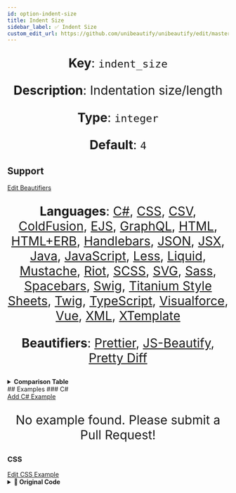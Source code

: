 ```yaml
---
id: option-indent-size
title: Indent Size
sidebar_label: ✅ Indent Size
custom_edit_url: https://github.com/unibeautify/unibeautify/edit/master/src/options.ts
---
```

**Key**: `indent_size`

**Description**: Indentation size/length

**Type**: `integer`

**Default**: `4`

## Support
<div><a class="edit-page-link button" href="https://github.com/unibeautify/website/edit/master/docs/../scripts/generate-docs/beautifiers.ts" target="_blank">Edit Beautifiers</a></div>

**Languages**: [C#](/docs/language-csharp.html), [CSS](/docs/language-css.html), [CSV](/docs/language-csv.html), [ColdFusion](/docs/language-coldfusion.html), [EJS](/docs/language-ejs.html), [GraphQL](/docs/language-graphql.html), [HTML](/docs/language-html.html), [HTML+ERB](/docs/language-html-erb.html), [Handlebars](/docs/language-handlebars.html), [JSON](/docs/language-json.html), [JSX](/docs/language-jsx.html), [Java](/docs/language-java.html), [JavaScript](/docs/language-javascript.html), [Less](/docs/language-less.html), [Liquid](/docs/language-liquid.html), [Mustache](/docs/language-mustache.html), [Riot](/docs/language-riot.html), [SCSS](/docs/language-scss.html), [SVG](/docs/language-svg.html), [Sass](/docs/language-sass.html), [Spacebars](/docs/language-spacebars.html), [Swig](/docs/language-swig.html), [Titanium Style Sheets](/docs/language-titanium-style-sheets.html), [Twig](/docs/language-twig.html), [TypeScript](/docs/language-typescript.html), [Visualforce](/docs/language-visualforce.html), [Vue](/docs/language-vue.html), [XML](/docs/language-xml.html), [XTemplate](/docs/language-xtemplate.html)

**Beautifiers**: [Prettier](/docs/beautifier-prettier.html), [JS-Beautify](/docs/beautifier-js-beautify.html), [Pretty Diff](/docs/beautifier-pretty-diff.html)

<details><summary><strong>Comparison Table</strong></summary>
| Language | [Prettier](/docs/beautifier-prettier.html) | [JS-Beautify](/docs/beautifier-js-beautify.html) | [Pretty Diff](/docs/beautifier-pretty-diff.html) |
| --- | --- | --- | --- |
| [C#](/docs/language-csharp.html) | &#10060; | &#10060; | &#9989; |
| [CSS](/docs/language-css.html) | &#9989; | &#9989; | &#9989; |
| [CSV](/docs/language-csv.html) | &#10060; | &#10060; | &#9989; |
| [ColdFusion](/docs/language-coldfusion.html) | &#10060; | &#10060; | &#9989; |
| [EJS](/docs/language-ejs.html) | &#10060; | &#9989; | &#9989; |
| [GraphQL](/docs/language-graphql.html) | &#9989; | &#10060; | &#10060; |
| [HTML](/docs/language-html.html) | &#10060; | &#9989; | &#9989; |
| [HTML+ERB](/docs/language-html-erb.html) | &#10060; | &#10060; | &#9989; |
| [Handlebars](/docs/language-handlebars.html) | &#10060; | &#9989; | &#9989; |
| [JSON](/docs/language-json.html) | &#9989; | &#9989; | &#9989; |
| [JSX](/docs/language-jsx.html) | &#9989; | &#9989; | &#9989; |
| [Java](/docs/language-java.html) | &#10060; | &#10060; | &#9989; |
| [JavaScript](/docs/language-javascript.html) | &#9989; | &#9989; | &#9989; |
| [Less](/docs/language-less.html) | &#9989; | &#10060; | &#9989; |
| [Liquid](/docs/language-liquid.html) | &#10060; | &#9989; | &#10060; |
| [Mustache](/docs/language-mustache.html) | &#10060; | &#9989; | &#10060; |
| [Riot](/docs/language-riot.html) | &#10060; | &#10060; | &#9989; |
| [SCSS](/docs/language-scss.html) | &#9989; | &#10060; | &#9989; |
| [SVG](/docs/language-svg.html) | &#10060; | &#10060; | &#9989; |
| [Sass](/docs/language-sass.html) | &#10060; | &#10060; | &#9989; |
| [Spacebars](/docs/language-spacebars.html) | &#10060; | &#10060; | &#9989; |
| [Swig](/docs/language-swig.html) | &#10060; | &#10060; | &#9989; |
| [Titanium Style Sheets](/docs/language-titanium-style-sheets.html) | &#10060; | &#10060; | &#9989; |
| [Twig](/docs/language-twig.html) | &#10060; | &#10060; | &#9989; |
| [TypeScript](/docs/language-typescript.html) | &#9989; | &#10060; | &#9989; |
| [Visualforce](/docs/language-visualforce.html) | &#10060; | &#10060; | &#9989; |
| [Vue](/docs/language-vue.html) | &#9989; | &#10060; | &#10060; |
| [XML](/docs/language-xml.html) | &#10060; | &#9989; | &#9989; |
| [XTemplate](/docs/language-xtemplate.html) | &#10060; | &#10060; | &#9989; |
</details>
## Examples
### C#
<div><a class="edit-page-link button" href="https://github.com/unibeautify/website/new/master/docs/../examples/C%23/new?filename=indent_size.txt&value=Type%20Example%20Here" target="_blank">Add C# Example</a></div>

No example found. Please submit a Pull Request!
### CSS
<div><a class="edit-page-link button" href="https://github.com/unibeautify/website/edit/master/docs/../examples/CSS/indent_size.txt" target="_blank">Edit CSS Example</a></div>

<details><summary><strong>🚧 Original Code</strong></summary>
```CSS
.class1 {
    color: blue;
    background-color: red;
}

.class2 {
    color: red;
    background-color: yellow;
}
.class3 {
    color: yellow;
    background-color: green;
}

.selector-1,
.selector-2 {
    color: green;
    background-color: blue;
}

```
</details>
<details><summary><strong>🔧 `0`</strong></summary>
Using [Prettier](/docs/beautifier-prettier.html) beautifier:
```CSS
.class1 {
color: blue;
background-color: red;
}

.class2 {
color: red;
background-color: yellow;
}
.class3 {
color: yellow;
background-color: green;
}

.selector-1,
.selector-2 {
color: green;
background-color: blue;
}

```
<details><summary>Configuration</summary>
A `.unibeautify.json` file would look like the following:
```json
{
  "CSS": {
    "indent_size": 0,
    "indent_char": " "
  }
}
```
</details>
<details><summary>Difference from original</summary>
```diff
Index: 0
===================================================================
--- 0	Original
+++ 0	Beautified
@@ -1,19 +1,19 @@
 .class1␣{␊
-␣␣␣␣color:␣blue;␊
-␣␣␣␣background-color:␣red;␊
+color:␣blue;␊
+background-color:␣red;␊
 }␊
 ␊
 .class2␣{␊
-␣␣␣␣color:␣red;␊
-␣␣␣␣background-color:␣yellow;␊
+color:␣red;␊
+background-color:␣yellow;␊
 }␊
 .class3␣{␊
-␣␣␣␣color:␣yellow;␊
-␣␣␣␣background-color:␣green;␊
+color:␣yellow;␊
+background-color:␣green;␊
 }␊
 ␊
 .selector-1,␊
 .selector-2␣{␊
-␣␣␣␣color:␣green;␊
-␣␣␣␣background-color:␣blue;␊
+color:␣green;␊
+background-color:␣blue;␊
 }␊

```
</details>
</details>
<details><summary><strong>🔧 `4`</strong></summary>
Using [Prettier](/docs/beautifier-prettier.html) beautifier:
```CSS
.class1 {
    color: blue;
    background-color: red;
}

.class2 {
    color: red;
    background-color: yellow;
}
.class3 {
    color: yellow;
    background-color: green;
}

.selector-1,
.selector-2 {
    color: green;
    background-color: blue;
}

```
<details><summary>Configuration</summary>
A `.unibeautify.json` file would look like the following:
```json
{
  "CSS": {
    "indent_size": 4,
    "indent_char": " "
  }
}
```
</details>
<details><summary>Difference from original</summary>
```diff
Index: 4
===================================================================
--- 4	Original
+++ 4	Beautified

```
</details>
</details>
<details><summary><strong>🔧 `8`</strong></summary>
Using [Prettier](/docs/beautifier-prettier.html) beautifier:
```CSS
.class1 {
        color: blue;
        background-color: red;
}

.class2 {
        color: red;
        background-color: yellow;
}
.class3 {
        color: yellow;
        background-color: green;
}

.selector-1,
.selector-2 {
        color: green;
        background-color: blue;
}

```
<details><summary>Configuration</summary>
A `.unibeautify.json` file would look like the following:
```json
{
  "CSS": {
    "indent_size": 8,
    "indent_char": " "
  }
}
```
</details>
<details><summary>Difference from original</summary>
```diff
Index: 8
===================================================================
--- 8	Original
+++ 8	Beautified
@@ -1,19 +1,19 @@
 .class1␣{␊
-␣␣␣␣color:␣blue;␊
-␣␣␣␣background-color:␣red;␊
+␣␣␣␣␣␣␣␣color:␣blue;␊
+␣␣␣␣␣␣␣␣background-color:␣red;␊
 }␊
 ␊
 .class2␣{␊
-␣␣␣␣color:␣red;␊
-␣␣␣␣background-color:␣yellow;␊
+␣␣␣␣␣␣␣␣color:␣red;␊
+␣␣␣␣␣␣␣␣background-color:␣yellow;␊
 }␊
 .class3␣{␊
-␣␣␣␣color:␣yellow;␊
-␣␣␣␣background-color:␣green;␊
+␣␣␣␣␣␣␣␣color:␣yellow;␊
+␣␣␣␣␣␣␣␣background-color:␣green;␊
 }␊
 ␊
 .selector-1,␊
 .selector-2␣{␊
-␣␣␣␣color:␣green;␊
-␣␣␣␣background-color:␣blue;␊
+␣␣␣␣␣␣␣␣color:␣green;␊
+␣␣␣␣␣␣␣␣background-color:␣blue;␊
 }␊

```
</details>
</details>
### CSV
<div><a class="edit-page-link button" href="https://github.com/unibeautify/website/new/master/docs/../examples/CSV/new?filename=indent_size.txt&value=Type%20Example%20Here" target="_blank">Add CSV Example</a></div>

No example found. Please submit a Pull Request!
### ColdFusion
<div><a class="edit-page-link button" href="https://github.com/unibeautify/website/new/master/docs/../examples/ColdFusion/new?filename=indent_size.txt&value=Type%20Example%20Here" target="_blank">Add ColdFusion Example</a></div>

No example found. Please submit a Pull Request!
### EJS
<div><a class="edit-page-link button" href="https://github.com/unibeautify/website/new/master/docs/../examples/EJS/new?filename=indent_size.txt&value=Type%20Example%20Here" target="_blank">Add EJS Example</a></div>

No example found. Please submit a Pull Request!
### GraphQL
<div><a class="edit-page-link button" href="https://github.com/unibeautify/website/new/master/docs/../examples/GraphQL/new?filename=indent_size.txt&value=Type%20Example%20Here" target="_blank">Add GraphQL Example</a></div>

No example found. Please submit a Pull Request!
### HTML
<div><a class="edit-page-link button" href="https://github.com/unibeautify/website/edit/master/docs/../examples/HTML/indent_size.txt" target="_blank">Edit HTML Example</a></div>

<details><summary><strong>🚧 Original Code</strong></summary>
```HTML
<div>
<span>Hello</span>
<span>World</span>
</div>

```
</details>
<details><summary><strong>🔧 `0`</strong></summary>
Using [JS-Beautify](/docs/beautifier-js-beautify.html) beautifier:
```HTML
<div>
<span>Hello</span>
<span>World</span>
</div>
```
<details><summary>Configuration</summary>
A `.unibeautify.json` file would look like the following:
```json
{
  "HTML": {
    "indent_size": 0,
    "indent_char": " "
  }
}
```
</details>
<details><summary>Difference from original</summary>
```diff
Index: 0
===================================================================
--- 0	Original
+++ 0	Beautified
@@ -1,4 +1,4 @@
 <div>␊
 <span>Hello</span>␊
 <span>World</span>␊
-</div>␊
+</div>
\ No newline at end of file

```
</details>
</details>
<details><summary><strong>🔧 `4`</strong></summary>
Using [JS-Beautify](/docs/beautifier-js-beautify.html) beautifier:
```HTML
<div>
    <span>Hello</span>
    <span>World</span>
</div>
```
<details><summary>Configuration</summary>
A `.unibeautify.json` file would look like the following:
```json
{
  "HTML": {
    "indent_size": 4,
    "indent_char": " "
  }
}
```
</details>
<details><summary>Difference from original</summary>
```diff
Index: 4
===================================================================
--- 4	Original
+++ 4	Beautified
@@ -1,4 +1,4 @@
 <div>␊
-<span>Hello</span>␊
-<span>World</span>␊
-</div>␊
+␣␣␣␣<span>Hello</span>␊
+␣␣␣␣<span>World</span>␊
+</div>
\ No newline at end of file

```
</details>
</details>
<details><summary><strong>🔧 `8`</strong></summary>
Using [JS-Beautify](/docs/beautifier-js-beautify.html) beautifier:
```HTML
<div>
        <span>Hello</span>
        <span>World</span>
</div>
```
<details><summary>Configuration</summary>
A `.unibeautify.json` file would look like the following:
```json
{
  "HTML": {
    "indent_size": 8,
    "indent_char": " "
  }
}
```
</details>
<details><summary>Difference from original</summary>
```diff
Index: 8
===================================================================
--- 8	Original
+++ 8	Beautified
@@ -1,4 +1,4 @@
 <div>␊
-<span>Hello</span>␊
-<span>World</span>␊
-</div>␊
+␣␣␣␣␣␣␣␣<span>Hello</span>␊
+␣␣␣␣␣␣␣␣<span>World</span>␊
+</div>
\ No newline at end of file

```
</details>
</details>
### HTML+ERB
<div><a class="edit-page-link button" href="https://github.com/unibeautify/website/new/master/docs/../examples/HTML%2BERB/new?filename=indent_size.txt&value=Type%20Example%20Here" target="_blank">Add HTML+ERB Example</a></div>

No example found. Please submit a Pull Request!
### Handlebars
<div><a class="edit-page-link button" href="https://github.com/unibeautify/website/new/master/docs/../examples/Handlebars/new?filename=indent_size.txt&value=Type%20Example%20Here" target="_blank">Add Handlebars Example</a></div>

No example found. Please submit a Pull Request!
### JSON
<div><a class="edit-page-link button" href="https://github.com/unibeautify/website/edit/master/docs/../examples/JSON/indent_size.txt" target="_blank">Edit JSON Example</a></div>

<details><summary><strong>🚧 Original Code</strong></summary>
```JSON
{
    "key": "value"
}
```
</details>
<details><summary><strong>🔧 `0`</strong></summary>
Using [Prettier](/docs/beautifier-prettier.html) beautifier:
```JSON
{
"key": "value"
}

```
<details><summary>Configuration</summary>
A `.unibeautify.json` file would look like the following:
```json
{
  "JSON": {
    "indent_size": 0,
    "indent_char": " "
  }
}
```
</details>
<details><summary>Difference from original</summary>
```diff
Index: 0
===================================================================
--- 0	Original
+++ 0	Beautified
@@ -1,3 +1,3 @@
 {␊
-␣␣␣␣"key":␣"value"␊
-}
\ No newline at end of file
+"key":␣"value"␊
+}␊

```
</details>
</details>
<details><summary><strong>🔧 `4`</strong></summary>
Using [Prettier](/docs/beautifier-prettier.html) beautifier:
```JSON
{
    "key": "value"
}

```
<details><summary>Configuration</summary>
A `.unibeautify.json` file would look like the following:
```json
{
  "JSON": {
    "indent_size": 4,
    "indent_char": " "
  }
}
```
</details>
<details><summary>Difference from original</summary>
```diff
Index: 4
===================================================================
--- 4	Original
+++ 4	Beautified
@@ -1,3 +1,3 @@
 {␊
 ␣␣␣␣"key":␣"value"␊
-}
\ No newline at end of file
+}␊

```
</details>
</details>
<details><summary><strong>🔧 `8`</strong></summary>
Using [Prettier](/docs/beautifier-prettier.html) beautifier:
```JSON
{
        "key": "value"
}

```
<details><summary>Configuration</summary>
A `.unibeautify.json` file would look like the following:
```json
{
  "JSON": {
    "indent_size": 8,
    "indent_char": " "
  }
}
```
</details>
<details><summary>Difference from original</summary>
```diff
Index: 8
===================================================================
--- 8	Original
+++ 8	Beautified
@@ -1,3 +1,3 @@
 {␊
-␣␣␣␣"key":␣"value"␊
-}
\ No newline at end of file
+␣␣␣␣␣␣␣␣"key":␣"value"␊
+}␊

```
</details>
</details>
### JSX
<div><a class="edit-page-link button" href="https://github.com/unibeautify/website/new/master/docs/../examples/JSX/new?filename=indent_size.txt&value=Type%20Example%20Here" target="_blank">Add JSX Example</a></div>

No example found. Please submit a Pull Request!
### Java
<div><a class="edit-page-link button" href="https://github.com/unibeautify/website/edit/master/docs/../examples/Java/indent_size.txt" target="_blank">Edit Java Example</a></div>

<details><summary><strong>🚧 Original Code</strong></summary>
```Java
public class HelloWorld {

    public static void main(String[] args) {
        // Prints "Hello, World" to the terminal window.
        System.out.println("Hello, World");
    }

}

```
</details>
<details><summary><strong>🔧 `0`</strong></summary>
Using [Pretty Diff](/docs/beautifier-pretty-diff.html) beautifier:
```Java
public class HelloWorld {
public static void main(String[] args) {
// Prints "Hello, World" to the terminal window.
System.out.println("Hello, World");
}
}
```
<details><summary>Configuration</summary>
A `.unibeautify.json` file would look like the following:
```json
{
  "Java": {
    "indent_size": 0,
    "indent_char": " "
  }
}
```
</details>
<details><summary>Difference from original</summary>
```diff
Index: 0
===================================================================
--- 0	Original
+++ 0	Beautified
@@ -1,8 +1,6 @@
 public␣class␣HelloWorld␣{␊
-␊
-␣␣␣␣public␣static␣void␣main(String[]␣args)␣{␊
-␣␣␣␣␣␣␣␣//␣Prints␣"Hello,␣World"␣to␣the␣terminal␣window.␊
-␣␣␣␣␣␣␣␣System.out.println("Hello,␣World");␊
-␣␣␣␣}␊
-␊
+public␣static␣void␣main(String[]␣args)␣{␊
+//␣Prints␣"Hello,␣World"␣to␣the␣terminal␣window.␊
+System.out.println("Hello,␣World");␊
 }␊
+}
\ No newline at end of file

```
</details>
</details>
<details><summary><strong>🔧 `4`</strong></summary>
Using [Pretty Diff](/docs/beautifier-pretty-diff.html) beautifier:
```Java
public class HelloWorld {
    public static void main(String[] args) {
        // Prints "Hello, World" to the terminal window.
        System.out.println("Hello, World");
    }
}
```
<details><summary>Configuration</summary>
A `.unibeautify.json` file would look like the following:
```json
{
  "Java": {
    "indent_size": 4,
    "indent_char": " "
  }
}
```
</details>
<details><summary>Difference from original</summary>
```diff
Index: 4
===================================================================
--- 4	Original
+++ 4	Beautified
@@ -1,8 +1,6 @@
 public␣class␣HelloWorld␣{␊
-␊
 ␣␣␣␣public␣static␣void␣main(String[]␣args)␣{␊
 ␣␣␣␣␣␣␣␣//␣Prints␣"Hello,␣World"␣to␣the␣terminal␣window.␊
 ␣␣␣␣␣␣␣␣System.out.println("Hello,␣World");␊
 ␣␣␣␣}␊
-␊
-}␊
+}
\ No newline at end of file

```
</details>
</details>
<details><summary><strong>🔧 `8`</strong></summary>
Using [Pretty Diff](/docs/beautifier-pretty-diff.html) beautifier:
```Java
public class HelloWorld {
        public static void main(String[] args) {
                // Prints "Hello, World" to the terminal window.
                System.out.println("Hello, World");
        }
}
```
<details><summary>Configuration</summary>
A `.unibeautify.json` file would look like the following:
```json
{
  "Java": {
    "indent_size": 8,
    "indent_char": " "
  }
}
```
</details>
<details><summary>Difference from original</summary>
```diff
Index: 8
===================================================================
--- 8	Original
+++ 8	Beautified
@@ -1,8 +1,6 @@
 public␣class␣HelloWorld␣{␊
-␊
-␣␣␣␣public␣static␣void␣main(String[]␣args)␣{␊
-␣␣␣␣␣␣␣␣//␣Prints␣"Hello,␣World"␣to␣the␣terminal␣window.␊
-␣␣␣␣␣␣␣␣System.out.println("Hello,␣World");␊
-␣␣␣␣}␊
-␊
-}␊
+␣␣␣␣␣␣␣␣public␣static␣void␣main(String[]␣args)␣{␊
+␣␣␣␣␣␣␣␣␣␣␣␣␣␣␣␣//␣Prints␣"Hello,␣World"␣to␣the␣terminal␣window.␊
+␣␣␣␣␣␣␣␣␣␣␣␣␣␣␣␣System.out.println("Hello,␣World");␊
+␣␣␣␣␣␣␣␣}␊
+}
\ No newline at end of file

```
</details>
</details>
### JavaScript
<div><a class="edit-page-link button" href="https://github.com/unibeautify/website/edit/master/docs/../examples/JavaScript/indent_size.txt" target="_blank">Edit JavaScript Example</a></div>

<details><summary><strong>🚧 Original Code</strong></summary>
```JavaScript
if (a) {
      b = c;
function foo(d) {
          e = f;
  }
}

if (a) {
  b = c;
  function foo(d) {
      e = f;
  }
}

foo.bar.baz();

```
</details>
<details><summary><strong>🔧 `0`</strong></summary>
Using [Prettier](/docs/beautifier-prettier.html) beautifier:
```JavaScript
if (a) {
b = c;
function foo(d) {
e = f;
}
}

if (a) {
b = c;
function foo(d) {
e = f;
}
}

foo.bar.baz();

```
<details><summary>Configuration</summary>
A `.unibeautify.json` file would look like the following:
```json
{
  "JavaScript": {
    "indent_size": 0,
    "indent_char": " "
  }
}
```
</details>
<details><summary>Difference from original</summary>
```diff
Index: 0
===================================================================
--- 0	Original
+++ 0	Beautified
@@ -1,15 +1,15 @@
 if␣(a)␣{␊
-␣␣␣␣␣␣b␣=␣c;␊
+b␣=␣c;␊
 function␣foo(d)␣{␊
-␣␣␣␣␣␣␣␣␣␣e␣=␣f;␊
-␣␣}␊
+e␣=␣f;␊
 }␊
+}␊
 ␊
 if␣(a)␣{␊
-␣␣b␣=␣c;␊
-␣␣function␣foo(d)␣{␊
-␣␣␣␣␣␣e␣=␣f;␊
-␣␣}␊
+b␣=␣c;␊
+function␣foo(d)␣{␊
+e␣=␣f;␊
 }␊
+}␊
 ␊
 foo.bar.baz();␊

```
</details>
</details>
<details><summary><strong>🔧 `4`</strong></summary>
Using [Prettier](/docs/beautifier-prettier.html) beautifier:
```JavaScript
if (a) {
    b = c;
    function foo(d) {
        e = f;
    }
}

if (a) {
    b = c;
    function foo(d) {
        e = f;
    }
}

foo.bar.baz();

```
<details><summary>Configuration</summary>
A `.unibeautify.json` file would look like the following:
```json
{
  "JavaScript": {
    "indent_size": 4,
    "indent_char": " "
  }
}
```
</details>
<details><summary>Difference from original</summary>
```diff
Index: 4
===================================================================
--- 4	Original
+++ 4	Beautified
@@ -1,15 +1,15 @@
 if␣(a)␣{␊
-␣␣␣␣␣␣b␣=␣c;␊
-function␣foo(d)␣{␊
-␣␣␣␣␣␣␣␣␣␣e␣=␣f;␊
-␣␣}␊
+␣␣␣␣b␣=␣c;␊
+␣␣␣␣function␣foo(d)␣{␊
+␣␣␣␣␣␣␣␣e␣=␣f;␊
+␣␣␣␣}␊
 }␊
 ␊
 if␣(a)␣{␊
-␣␣b␣=␣c;␊
-␣␣function␣foo(d)␣{␊
-␣␣␣␣␣␣e␣=␣f;␊
-␣␣}␊
+␣␣␣␣b␣=␣c;␊
+␣␣␣␣function␣foo(d)␣{␊
+␣␣␣␣␣␣␣␣e␣=␣f;␊
+␣␣␣␣}␊
 }␊
 ␊
 foo.bar.baz();␊

```
</details>
</details>
<details><summary><strong>🔧 `8`</strong></summary>
Using [Prettier](/docs/beautifier-prettier.html) beautifier:
```JavaScript
if (a) {
        b = c;
        function foo(d) {
                e = f;
        }
}

if (a) {
        b = c;
        function foo(d) {
                e = f;
        }
}

foo.bar.baz();

```
<details><summary>Configuration</summary>
A `.unibeautify.json` file would look like the following:
```json
{
  "JavaScript": {
    "indent_size": 8,
    "indent_char": " "
  }
}
```
</details>
<details><summary>Difference from original</summary>
```diff
Index: 8
===================================================================
--- 8	Original
+++ 8	Beautified
@@ -1,15 +1,15 @@
 if␣(a)␣{␊
-␣␣␣␣␣␣b␣=␣c;␊
-function␣foo(d)␣{␊
-␣␣␣␣␣␣␣␣␣␣e␣=␣f;␊
-␣␣}␊
+␣␣␣␣␣␣␣␣b␣=␣c;␊
+␣␣␣␣␣␣␣␣function␣foo(d)␣{␊
+␣␣␣␣␣␣␣␣␣␣␣␣␣␣␣␣e␣=␣f;␊
+␣␣␣␣␣␣␣␣}␊
 }␊
 ␊
 if␣(a)␣{␊
-␣␣b␣=␣c;␊
-␣␣function␣foo(d)␣{␊
-␣␣␣␣␣␣e␣=␣f;␊
-␣␣}␊
+␣␣␣␣␣␣␣␣b␣=␣c;␊
+␣␣␣␣␣␣␣␣function␣foo(d)␣{␊
+␣␣␣␣␣␣␣␣␣␣␣␣␣␣␣␣e␣=␣f;␊
+␣␣␣␣␣␣␣␣}␊
 }␊
 ␊
 foo.bar.baz();␊

```
</details>
</details>
### Less
<div><a class="edit-page-link button" href="https://github.com/unibeautify/website/new/master/docs/../examples/Less/new?filename=indent_size.txt&value=Type%20Example%20Here" target="_blank">Add Less Example</a></div>

No example found. Please submit a Pull Request!
### Liquid
<div><a class="edit-page-link button" href="https://github.com/unibeautify/website/new/master/docs/../examples/Liquid/new?filename=indent_size.txt&value=Type%20Example%20Here" target="_blank">Add Liquid Example</a></div>

No example found. Please submit a Pull Request!
### Mustache
<div><a class="edit-page-link button" href="https://github.com/unibeautify/website/new/master/docs/../examples/Mustache/new?filename=indent_size.txt&value=Type%20Example%20Here" target="_blank">Add Mustache Example</a></div>

No example found. Please submit a Pull Request!
### Riot
<div><a class="edit-page-link button" href="https://github.com/unibeautify/website/new/master/docs/../examples/Riot/new?filename=indent_size.txt&value=Type%20Example%20Here" target="_blank">Add Riot Example</a></div>

No example found. Please submit a Pull Request!
### SCSS
<div><a class="edit-page-link button" href="https://github.com/unibeautify/website/new/master/docs/../examples/SCSS/new?filename=indent_size.txt&value=Type%20Example%20Here" target="_blank">Add SCSS Example</a></div>

No example found. Please submit a Pull Request!
### SVG
<div><a class="edit-page-link button" href="https://github.com/unibeautify/website/new/master/docs/../examples/SVG/new?filename=indent_size.txt&value=Type%20Example%20Here" target="_blank">Add SVG Example</a></div>

No example found. Please submit a Pull Request!
### Sass
<div><a class="edit-page-link button" href="https://github.com/unibeautify/website/new/master/docs/../examples/Sass/new?filename=indent_size.txt&value=Type%20Example%20Here" target="_blank">Add Sass Example</a></div>

No example found. Please submit a Pull Request!
### Spacebars
<div><a class="edit-page-link button" href="https://github.com/unibeautify/website/new/master/docs/../examples/Spacebars/new?filename=indent_size.txt&value=Type%20Example%20Here" target="_blank">Add Spacebars Example</a></div>

No example found. Please submit a Pull Request!
### Swig
<div><a class="edit-page-link button" href="https://github.com/unibeautify/website/new/master/docs/../examples/Swig/new?filename=indent_size.txt&value=Type%20Example%20Here" target="_blank">Add Swig Example</a></div>

No example found. Please submit a Pull Request!
### Titanium Style Sheets
<div><a class="edit-page-link button" href="https://github.com/unibeautify/website/new/master/docs/../examples/Titanium%20Style%20Sheets/new?filename=indent_size.txt&value=Type%20Example%20Here" target="_blank">Add Titanium Style Sheets Example</a></div>

No example found. Please submit a Pull Request!
### Twig
<div><a class="edit-page-link button" href="https://github.com/unibeautify/website/new/master/docs/../examples/Twig/new?filename=indent_size.txt&value=Type%20Example%20Here" target="_blank">Add Twig Example</a></div>

No example found. Please submit a Pull Request!
### TypeScript
<div><a class="edit-page-link button" href="https://github.com/unibeautify/website/new/master/docs/../examples/TypeScript/new?filename=indent_size.txt&value=Type%20Example%20Here" target="_blank">Add TypeScript Example</a></div>

No example found. Please submit a Pull Request!
### Visualforce
<div><a class="edit-page-link button" href="https://github.com/unibeautify/website/new/master/docs/../examples/Visualforce/new?filename=indent_size.txt&value=Type%20Example%20Here" target="_blank">Add Visualforce Example</a></div>

No example found. Please submit a Pull Request!
### Vue
<div><a class="edit-page-link button" href="https://github.com/unibeautify/website/edit/master/docs/../examples/Vue/indent_size.txt" target="_blank">Edit Vue Example</a></div>

<details><summary><strong>🚧 Original Code</strong></summary>
```Vue
<template >
  <h1 >{{greeting}}     world</h1 >
  <script>kikoo ( ) </script>
</template >

<script>
module  .  exports  =
{data : function () {return {
	greeting: "Hello"
}}
}
</script>

<style   scoped >
p { font-size : 2em ; text-align : center ; }
  </style >  
```
</details>
<details><summary><strong>🔧 `0`</strong></summary>
Using [Prettier](/docs/beautifier-prettier.html) beautifier:
```Vue
<template >
  <h1 >{{greeting}}     world</h1 >
  <script>kikoo ( ) </script>
</template >

<script>
module.exports = {
data: function() {
return {
greeting: "Hello"
};
}
};
</script>

<style   scoped >
p {
font-size: 2em;
text-align: center;
}
</style >

```
<details><summary>Configuration</summary>
A `.unibeautify.json` file would look like the following:
```json
{
  "Vue": {
    "indent_size": 0,
    "indent_char": " "
  }
}
```
</details>
<details><summary>Difference from original</summary>
```diff
Index: 0
===================================================================
--- 0	Original
+++ 0	Beautified
@@ -3,14 +3,19 @@
 ␣␣<script>kikoo␣(␣)␣</script>␊
 </template␣>␊
 ␊
 <script>␊
-module␣␣.␣␣exports␣␣=␊
-{data␣:␣function␣()␣{return␣{␊
-↹greeting:␣"Hello"␊
-}}␊
+module.exports␣=␣{␊
+data:␣function()␣{␊
+return␣{␊
+greeting:␣"Hello"␊
+};␊
 }␊
\ No newline at end of file
+};␊
 </script>␊
 ␊
 <style␣␣␣scoped␣>␊
-p␣{␣font-size␣:␣2em␣;␣text-align␣:␣center␣;␣}␊
-␣␣</style␣>␣␣
+p␣{␊
+font-size:␣2em;␊
+text-align:␣center;␊
+}␊
+</style␣>␊

```
</details>
</details>
<details><summary><strong>🔧 `4`</strong></summary>
Using [Prettier](/docs/beautifier-prettier.html) beautifier:
```Vue
<template >
  <h1 >{{greeting}}     world</h1 >
  <script>kikoo ( ) </script>
</template >

<script>
module.exports = {
    data: function() {
        return {
            greeting: "Hello"
        };
    }
};
</script>

<style   scoped >
p {
    font-size: 2em;
    text-align: center;
}
</style >

```
<details><summary>Configuration</summary>
A `.unibeautify.json` file would look like the following:
```json
{
  "Vue": {
    "indent_size": 4,
    "indent_char": " "
  }
}
```
</details>
<details><summary>Difference from original</summary>
```diff
Index: 4
===================================================================
--- 4	Original
+++ 4	Beautified
@@ -3,14 +3,19 @@
 ␣␣<script>kikoo␣(␣)␣</script>␊
 </template␣>␊
 ␊
 <script>␊
-module␣␣.␣␣exports␣␣=␊
-{data␣:␣function␣()␣{return␣{␊
-↹greeting:␣"Hello"␊
-}}␊
-}␊
+module.exports␣=␣{␊
+␣␣␣␣data:␣function()␣{␊
+␣␣␣␣␣␣␣␣return␣{␊
+␣␣␣␣␣␣␣␣␣␣␣␣greeting:␣"Hello"␊
+␣␣␣␣␣␣␣␣};␊
\ No newline at end of file
+␣␣␣␣}␊
+};␊
 </script>␊
 ␊
 <style␣␣␣scoped␣>␊
-p␣{␣font-size␣:␣2em␣;␣text-align␣:␣center␣;␣}␊
-␣␣</style␣>␣␣
+p␣{␊
+␣␣␣␣font-size:␣2em;␊
+␣␣␣␣text-align:␣center;␊
+}␊
+</style␣>␊

```
</details>
</details>
<details><summary><strong>🔧 `8`</strong></summary>
Using [Prettier](/docs/beautifier-prettier.html) beautifier:
```Vue
<template >
  <h1 >{{greeting}}     world</h1 >
  <script>kikoo ( ) </script>
</template >

<script>
module.exports = {
        data: function() {
                return {
                        greeting: "Hello"
                };
        }
};
</script>

<style   scoped >
p {
        font-size: 2em;
        text-align: center;
}
</style >

```
<details><summary>Configuration</summary>
A `.unibeautify.json` file would look like the following:
```json
{
  "Vue": {
    "indent_size": 8,
    "indent_char": " "
  }
}
```
</details>
<details><summary>Difference from original</summary>
```diff
Index: 8
===================================================================
--- 8	Original
+++ 8	Beautified
@@ -3,14 +3,19 @@
 ␣␣<script>kikoo␣(␣)␣</script>␊
 </template␣>␊
 ␊
 <script>␊
-module␣␣.␣␣exports␣␣=␊
-{data␣:␣function␣()␣{return␣{␊
-↹greeting:␣"Hello"␊
-}}␊
-}␊
+module.exports␣=␣{␊
+␣␣␣␣␣␣␣␣data:␣function()␣{␊
+␣␣␣␣␣␣␣␣␣␣␣␣␣␣␣␣return␣{␊
+␣␣␣␣␣␣␣␣␣␣␣␣␣␣␣␣␣␣␣␣␣␣␣␣greeting:␣"Hello"␊
+␣␣␣␣␣␣␣␣␣␣␣␣␣␣␣␣};␊
\ No newline at end of file
+␣␣␣␣␣␣␣␣}␊
+};␊
 </script>␊
 ␊
 <style␣␣␣scoped␣>␊
-p␣{␣font-size␣:␣2em␣;␣text-align␣:␣center␣;␣}␊
-␣␣</style␣>␣␣
+p␣{␊
+␣␣␣␣␣␣␣␣font-size:␣2em;␊
+␣␣␣␣␣␣␣␣text-align:␣center;␊
+}␊
+</style␣>␊

```
</details>
</details>
### XML
<div><a class="edit-page-link button" href="https://github.com/unibeautify/website/edit/master/docs/../examples/XML/indent_size.txt" target="_blank">Edit XML Example</a></div>

<details><summary><strong>🚧 Original Code</strong></summary>
```XML
<breakfast_menu>
<food>
<name>Belgian Waffles</name>
<price>$5.95</price>
<description>
Two of our famous Belgian Waffles with plenty of real maple syrup
</description>
<calories>650</calories>
</food>
<food>
<name>Strawberry Belgian Waffles</name>
<price>$7.95</price>
<description>
Light Belgian waffles covered with strawberries and whipped cream
</description>
<calories>900</calories>
</food>
<food>
<name>Berry-Berry Belgian Waffles</name>
<price>$8.95</price>
<description>
Light Belgian waffles covered with an assortment of fresh berries and whipped cream
</description>
<calories>900</calories>
</food>
<food>
<name>French Toast</name>
<price>$4.50</price>
<description>
Thick slices made from our homemade sourdough bread
</description>
<calories>600</calories>
</food>
<food>
<name>Homestyle Breakfast</name>
<price>$6.95</price>
<description>
Two eggs, bacon or sausage, toast, and our ever-popular hash browns
</description>
<calories>950</calories>
</food>
</breakfast_menu>
```
</details>
<details><summary><strong>🔧 `0`</strong></summary>
Using [JS-Beautify](/docs/beautifier-js-beautify.html) beautifier:
```XML
<breakfast_menu>
<food>
<name>Belgian Waffles</name>
<price>$5.95</price>
<description>
Two of our famous Belgian Waffles with plenty of real maple syrup
</description>
<calories>650</calories>
</food>
<food>
<name>Strawberry Belgian Waffles</name>
<price>$7.95</price>
<description>
Light Belgian waffles covered with strawberries and whipped cream
</description>
<calories>900</calories>
</food>
<food>
<name>Berry-Berry Belgian Waffles</name>
<price>$8.95</price>
<description>
Light Belgian waffles covered with an assortment of fresh berries and whipped cream
</description>
<calories>900</calories>
</food>
<food>
<name>French Toast</name>
<price>$4.50</price>
<description>
Thick slices made from our homemade sourdough bread
</description>
<calories>600</calories>
</food>
<food>
<name>Homestyle Breakfast</name>
<price>$6.95</price>
<description>
Two eggs, bacon or sausage, toast, and our ever-popular hash browns
</description>
<calories>950</calories>
</food>
</breakfast_menu>
```
<details><summary>Configuration</summary>
A `.unibeautify.json` file would look like the following:
```json
{
  "XML": {
    "indent_size": 0,
    "indent_char": " "
  }
}
```
</details>
<details><summary>Difference from original</summary>
```diff
Index: 0
===================================================================
--- 0	Original
+++ 0	Beautified

```
</details>
</details>
<details><summary><strong>🔧 `4`</strong></summary>
Using [JS-Beautify](/docs/beautifier-js-beautify.html) beautifier:
```XML
<breakfast_menu>
    <food>
        <name>Belgian Waffles</name>
        <price>$5.95</price>
        <description>
            Two of our famous Belgian Waffles with plenty of real maple syrup
        </description>
        <calories>650</calories>
    </food>
    <food>
        <name>Strawberry Belgian Waffles</name>
        <price>$7.95</price>
        <description>
            Light Belgian waffles covered with strawberries and whipped cream
        </description>
        <calories>900</calories>
    </food>
    <food>
        <name>Berry-Berry Belgian Waffles</name>
        <price>$8.95</price>
        <description>
            Light Belgian waffles covered with an assortment of fresh berries and whipped cream
        </description>
        <calories>900</calories>
    </food>
    <food>
        <name>French Toast</name>
        <price>$4.50</price>
        <description>
            Thick slices made from our homemade sourdough bread
        </description>
        <calories>600</calories>
    </food>
    <food>
        <name>Homestyle Breakfast</name>
        <price>$6.95</price>
        <description>
            Two eggs, bacon or sausage, toast, and our ever-popular hash browns
        </description>
        <calories>950</calories>
    </food>
</breakfast_menu>
```
<details><summary>Configuration</summary>
A `.unibeautify.json` file would look like the following:
```json
{
  "XML": {
    "indent_size": 4,
    "indent_char": " "
  }
}
```
</details>
<details><summary>Difference from original</summary>
```diff
Index: 4
===================================================================
--- 4	Original
+++ 4	Beautified
@@ -1,42 +1,42 @@
 <breakfast_menu>␊
-<food>␊
-<name>Belgian␣Waffles</name>␊
-<price>$5.95</price>␊
-<description>␊
-Two␣of␣our␣famous␣Belgian␣Waffles␣with␣plenty␣of␣real␣maple␣syrup␊
-</description>␊
-<calories>650</calories>␊
-</food>␊
-<food>␊
-<name>Strawberry␣Belgian␣Waffles</name>␊
-<price>$7.95</price>␊
-<description>␊
-Light␣Belgian␣waffles␣covered␣with␣strawberries␣and␣whipped␣cream␊
-</description>␊
-<calories>900</calories>␊
-</food>␊
-<food>␊
-<name>Berry-Berry␣Belgian␣Waffles</name>␊
-<price>$8.95</price>␊
-<description>␊
-Light␣Belgian␣waffles␣covered␣with␣an␣assortment␣of␣fresh␣berries␣and␣whipped␣cream␊
-</description>␊
-<calories>900</calories>␊
-</food>␊
-<food>␊
-<name>French␣Toast</name>␊
-<price>$4.50</price>␊
-<description>␊
-Thick␣slices␣made␣from␣our␣homemade␣sourdough␣bread␊
-</description>␊
-<calories>600</calories>␊
-</food>␊
-<food>␊
-<name>Homestyle␣Breakfast</name>␊
-<price>$6.95</price>␊
-<description>␊
-Two␣eggs,␣bacon␣or␣sausage,␣toast,␣and␣our␣ever-popular␣hash␣browns␊
-</description>␊
-<calories>950</calories>␊
-</food>␊
+␣␣␣␣<food>␊
+␣␣␣␣␣␣␣␣<name>Belgian␣Waffles</name>␊
+␣␣␣␣␣␣␣␣<price>$5.95</price>␊
+␣␣␣␣␣␣␣␣<description>␊
+␣␣␣␣␣␣␣␣␣␣␣␣Two␣of␣our␣famous␣Belgian␣Waffles␣with␣plenty␣of␣real␣maple␣syrup␊
+␣␣␣␣␣␣␣␣</description>␊
+␣␣␣␣␣␣␣␣<calories>650</calories>␊
+␣␣␣␣</food>␊
+␣␣␣␣<food>␊
+␣␣␣␣␣␣␣␣<name>Strawberry␣Belgian␣Waffles</name>␊
+␣␣␣␣␣␣␣␣<price>$7.95</price>␊
+␣␣␣␣␣␣␣␣<description>␊
+␣␣␣␣␣␣␣␣␣␣␣␣Light␣Belgian␣waffles␣covered␣with␣strawberries␣and␣whipped␣cream␊
+␣␣␣␣␣␣␣␣</description>␊
+␣␣␣␣␣␣␣␣<calories>900</calories>␊
+␣␣␣␣</food>␊
+␣␣␣␣<food>␊
+␣␣␣␣␣␣␣␣<name>Berry-Berry␣Belgian␣Waffles</name>␊
+␣␣␣␣␣␣␣␣<price>$8.95</price>␊
+␣␣␣␣␣␣␣␣<description>␊
+␣␣␣␣␣␣␣␣␣␣␣␣Light␣Belgian␣waffles␣covered␣with␣an␣assortment␣of␣fresh␣berries␣and␣whipped␣cream␊
+␣␣␣␣␣␣␣␣</description>␊
+␣␣␣␣␣␣␣␣<calories>900</calories>␊
+␣␣␣␣</food>␊
+␣␣␣␣<food>␊
+␣␣␣␣␣␣␣␣<name>French␣Toast</name>␊
+␣␣␣␣␣␣␣␣<price>$4.50</price>␊
+␣␣␣␣␣␣␣␣<description>␊
+␣␣␣␣␣␣␣␣␣␣␣␣Thick␣slices␣made␣from␣our␣homemade␣sourdough␣bread␊
+␣␣␣␣␣␣␣␣</description>␊
+␣␣␣␣␣␣␣␣<calories>600</calories>␊
+␣␣␣␣</food>␊
+␣␣␣␣<food>␊
+␣␣␣␣␣␣␣␣<name>Homestyle␣Breakfast</name>␊
+␣␣␣␣␣␣␣␣<price>$6.95</price>␊
+␣␣␣␣␣␣␣␣<description>␊
+␣␣␣␣␣␣␣␣␣␣␣␣Two␣eggs,␣bacon␣or␣sausage,␣toast,␣and␣our␣ever-popular␣hash␣browns␊
+␣␣␣␣␣␣␣␣</description>␊
+␣␣␣␣␣␣␣␣<calories>950</calories>␊
+␣␣␣␣</food>␊
 </breakfast_menu>
\ No newline at end of file

```
</details>
</details>
<details><summary><strong>🔧 `8`</strong></summary>
Using [JS-Beautify](/docs/beautifier-js-beautify.html) beautifier:
```XML
<breakfast_menu>
        <food>
                <name>Belgian Waffles</name>
                <price>$5.95</price>
                <description>
                        Two of our famous Belgian Waffles with plenty of real maple syrup
                </description>
                <calories>650</calories>
        </food>
        <food>
                <name>Strawberry Belgian Waffles</name>
                <price>$7.95</price>
                <description>
                        Light Belgian waffles covered with strawberries and whipped cream
                </description>
                <calories>900</calories>
        </food>
        <food>
                <name>Berry-Berry Belgian Waffles</name>
                <price>$8.95</price>
                <description>
                        Light Belgian waffles covered with an assortment of fresh berries and whipped cream
                </description>
                <calories>900</calories>
        </food>
        <food>
                <name>French Toast</name>
                <price>$4.50</price>
                <description>
                        Thick slices made from our homemade sourdough bread
                </description>
                <calories>600</calories>
        </food>
        <food>
                <name>Homestyle Breakfast</name>
                <price>$6.95</price>
                <description>
                        Two eggs, bacon or sausage, toast, and our ever-popular hash browns
                </description>
                <calories>950</calories>
        </food>
</breakfast_menu>
```
<details><summary>Configuration</summary>
A `.unibeautify.json` file would look like the following:
```json
{
  "XML": {
    "indent_size": 8,
    "indent_char": " "
  }
}
```
</details>
<details><summary>Difference from original</summary>
```diff
Index: 8
===================================================================
--- 8	Original
+++ 8	Beautified
@@ -1,42 +1,42 @@
 <breakfast_menu>␊
-<food>␊
-<name>Belgian␣Waffles</name>␊
-<price>$5.95</price>␊
-<description>␊
-Two␣of␣our␣famous␣Belgian␣Waffles␣with␣plenty␣of␣real␣maple␣syrup␊
-</description>␊
-<calories>650</calories>␊
-</food>␊
-<food>␊
-<name>Strawberry␣Belgian␣Waffles</name>␊
-<price>$7.95</price>␊
-<description>␊
-Light␣Belgian␣waffles␣covered␣with␣strawberries␣and␣whipped␣cream␊
-</description>␊
-<calories>900</calories>␊
-</food>␊
-<food>␊
-<name>Berry-Berry␣Belgian␣Waffles</name>␊
-<price>$8.95</price>␊
-<description>␊
-Light␣Belgian␣waffles␣covered␣with␣an␣assortment␣of␣fresh␣berries␣and␣whipped␣cream␊
-</description>␊
-<calories>900</calories>␊
-</food>␊
-<food>␊
-<name>French␣Toast</name>␊
-<price>$4.50</price>␊
-<description>␊
-Thick␣slices␣made␣from␣our␣homemade␣sourdough␣bread␊
-</description>␊
-<calories>600</calories>␊
-</food>␊
-<food>␊
-<name>Homestyle␣Breakfast</name>␊
-<price>$6.95</price>␊
-<description>␊
-Two␣eggs,␣bacon␣or␣sausage,␣toast,␣and␣our␣ever-popular␣hash␣browns␊
-</description>␊
-<calories>950</calories>␊
-</food>␊
+␣␣␣␣␣␣␣␣<food>␊
+␣␣␣␣␣␣␣␣␣␣␣␣␣␣␣␣<name>Belgian␣Waffles</name>␊
+␣␣␣␣␣␣␣␣␣␣␣␣␣␣␣␣<price>$5.95</price>␊
+␣␣␣␣␣␣␣␣␣␣␣␣␣␣␣␣<description>␊
+␣␣␣␣␣␣␣␣␣␣␣␣␣␣␣␣␣␣␣␣␣␣␣␣Two␣of␣our␣famous␣Belgian␣Waffles␣with␣plenty␣of␣real␣maple␣syrup␊
+␣␣␣␣␣␣␣␣␣␣␣␣␣␣␣␣</description>␊
+␣␣␣␣␣␣␣␣␣␣␣␣␣␣␣␣<calories>650</calories>␊
+␣␣␣␣␣␣␣␣</food>␊
+␣␣␣␣␣␣␣␣<food>␊
+␣␣␣␣␣␣␣␣␣␣␣␣␣␣␣␣<name>Strawberry␣Belgian␣Waffles</name>␊
+␣␣␣␣␣␣␣␣␣␣␣␣␣␣␣␣<price>$7.95</price>␊
+␣␣␣␣␣␣␣␣␣␣␣␣␣␣␣␣<description>␊
+␣␣␣␣␣␣␣␣␣␣␣␣␣␣␣␣␣␣␣␣␣␣␣␣Light␣Belgian␣waffles␣covered␣with␣strawberries␣and␣whipped␣cream␊
+␣␣␣␣␣␣␣␣␣␣␣␣␣␣␣␣</description>␊
+␣␣␣␣␣␣␣␣␣␣␣␣␣␣␣␣<calories>900</calories>␊
+␣␣␣␣␣␣␣␣</food>␊
+␣␣␣␣␣␣␣␣<food>␊
+␣␣␣␣␣␣␣␣␣␣␣␣␣␣␣␣<name>Berry-Berry␣Belgian␣Waffles</name>␊
+␣␣␣␣␣␣␣␣␣␣␣␣␣␣␣␣<price>$8.95</price>␊
+␣␣␣␣␣␣␣␣␣␣␣␣␣␣␣␣<description>␊
+␣␣␣␣␣␣␣␣␣␣␣␣␣␣␣␣␣␣␣␣␣␣␣␣Light␣Belgian␣waffles␣covered␣with␣an␣assortment␣of␣fresh␣berries␣and␣whipped␣cream␊
+␣␣␣␣␣␣␣␣␣␣␣␣␣␣␣␣</description>␊
+␣␣␣␣␣␣␣␣␣␣␣␣␣␣␣␣<calories>900</calories>␊
+␣␣␣␣␣␣␣␣</food>␊
+␣␣␣␣␣␣␣␣<food>␊
+␣␣␣␣␣␣␣␣␣␣␣␣␣␣␣␣<name>French␣Toast</name>␊
+␣␣␣␣␣␣␣␣␣␣␣␣␣␣␣␣<price>$4.50</price>␊
+␣␣␣␣␣␣␣␣␣␣␣␣␣␣␣␣<description>␊
+␣␣␣␣␣␣␣␣␣␣␣␣␣␣␣␣␣␣␣␣␣␣␣␣Thick␣slices␣made␣from␣our␣homemade␣sourdough␣bread␊
+␣␣␣␣␣␣␣␣␣␣␣␣␣␣␣␣</description>␊
+␣␣␣␣␣␣␣␣␣␣␣␣␣␣␣␣<calories>600</calories>␊
+␣␣␣␣␣␣␣␣</food>␊
+␣␣␣␣␣␣␣␣<food>␊
+␣␣␣␣␣␣␣␣␣␣␣␣␣␣␣␣<name>Homestyle␣Breakfast</name>␊
+␣␣␣␣␣␣␣␣␣␣␣␣␣␣␣␣<price>$6.95</price>␊
+␣␣␣␣␣␣␣␣␣␣␣␣␣␣␣␣<description>␊
+␣␣␣␣␣␣␣␣␣␣␣␣␣␣␣␣␣␣␣␣␣␣␣␣Two␣eggs,␣bacon␣or␣sausage,␣toast,␣and␣our␣ever-popular␣hash␣browns␊
+␣␣␣␣␣␣␣␣␣␣␣␣␣␣␣␣</description>␊
+␣␣␣␣␣␣␣␣␣␣␣␣␣␣␣␣<calories>950</calories>␊
+␣␣␣␣␣␣␣␣</food>␊
 </breakfast_menu>
\ No newline at end of file

```
</details>
</details>
### XTemplate
<div><a class="edit-page-link button" href="https://github.com/unibeautify/website/new/master/docs/../examples/XTemplate/new?filename=indent_size.txt&value=Type%20Example%20Here" target="_blank">Add XTemplate Example</a></div>

No example found. Please submit a Pull Request!